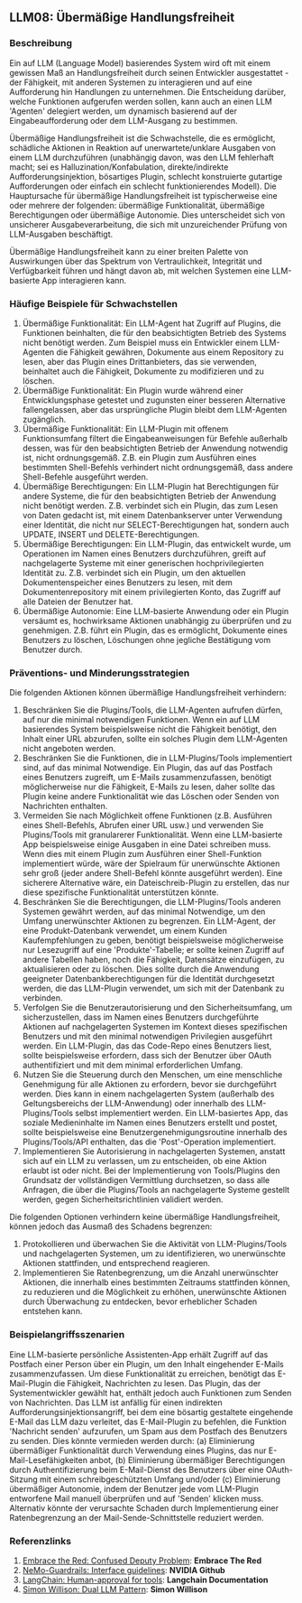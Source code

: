 ## LLM08: Übermäßige Handlungsfreiheit

### Beschreibung

Ein auf LLM (Language Model) basierendes System wird oft mit einem gewissen Maß an Handlungsfreiheit durch seinen Entwickler ausgestattet - der Fähigkeit, mit anderen Systemen zu interagieren und auf eine Aufforderung hin Handlungen zu unternehmen. Die Entscheidung darüber, welche Funktionen aufgerufen werden sollen, kann auch an einen LLM 'Agenten' delegiert werden, um dynamisch basierend auf der Eingabeaufforderung oder dem LLM-Ausgang zu bestimmen.

Übermäßige Handlungsfreiheit ist die Schwachstelle, die es ermöglicht, schädliche Aktionen in Reaktion auf unerwartete/unklare Ausgaben von einem LLM durchzuführen (unabhängig davon, was den LLM fehlerhaft macht; sei es Halluzination/Konfabulation, direkte/indirekte Aufforderungsinjektion, bösartiges Plugin, schlecht konstruierte gutartige Aufforderungen oder einfach ein schlecht funktionierendes Modell). Die Hauptursache für übermäßige Handlungsfreiheit ist typischerweise eine oder mehrere der folgenden: übermäßige Funktionalität, übermäßige Berechtigungen oder übermäßige Autonomie. Dies unterscheidet sich von unsicherer Ausgabeverarbeitung, die sich mit unzureichender Prüfung von LLM-Ausgaben beschäftigt.

Übermäßige Handlungsfreiheit kann zu einer breiten Palette von Auswirkungen über das Spektrum von Vertraulichkeit, Integrität und Verfügbarkeit führen und hängt davon ab, mit welchen Systemen eine LLM-basierte App interagieren kann.

### Häufige Beispiele für Schwachstellen

1. Übermäßige Funktionalität: Ein LLM-Agent hat Zugriff auf Plugins, die Funktionen beinhalten, die für den beabsichtigten Betrieb des Systems nicht benötigt werden. Zum Beispiel muss ein Entwickler einem LLM-Agenten die Fähigkeit gewähren, Dokumente aus einem Repository zu lesen, aber das Plugin eines Drittanbieters, das sie verwenden, beinhaltet auch die Fähigkeit, Dokumente zu modifizieren und zu löschen.
2. Übermäßige Funktionalität: Ein Plugin wurde während einer Entwicklungsphase getestet und zugunsten einer besseren Alternative fallengelassen, aber das ursprüngliche Plugin bleibt dem LLM-Agenten zugänglich.
3. Übermäßige Funktionalität: Ein LLM-Plugin mit offenem Funktionsumfang filtert die Eingabeanweisungen für Befehle außerhalb dessen, was für den beabsichtigten Betrieb der Anwendung notwendig ist, nicht ordnungsgemäß. Z.B. ein Plugin zum Ausführen eines bestimmten Shell-Befehls verhindert nicht ordnungsgemäß, dass andere Shell-Befehle ausgeführt werden.
4. Übermäßige Berechtigungen: Ein LLM-Plugin hat Berechtigungen für andere Systeme, die für den beabsichtigten Betrieb der Anwendung nicht benötigt werden. Z.B. verbindet sich ein Plugin, das zum Lesen von Daten gedacht ist, mit einem Datenbankserver unter Verwendung einer Identität, die nicht nur SELECT-Berechtigungen hat, sondern auch UPDATE, INSERT und DELETE-Berechtigungen.
5. Übermäßige Berechtigungen: Ein LLM-Plugin, das entwickelt wurde, um Operationen im Namen eines Benutzers durchzuführen, greift auf nachgelagerte Systeme mit einer generischen hochprivilegierten Identität zu. Z.B. verbindet sich ein Plugin, um den aktuellen Dokumentenspeicher eines Benutzers zu lesen, mit dem Dokumentenrepository mit einem privilegierten Konto, das Zugriff auf alle Dateien der Benutzer hat.
6. Übermäßige Autonomie: Eine LLM-basierte Anwendung oder ein Plugin versäumt es, hochwirksame Aktionen unabhängig zu überprüfen und zu genehmigen. Z.B. führt ein Plugin, das es ermöglicht, Dokumente eines Benutzers zu löschen, Löschungen ohne jegliche Bestätigung vom Benutzer durch.

### Präventions- und Minderungsstrategien

Die folgenden Aktionen können übermäßige Handlungsfreiheit verhindern:

1. Beschränken Sie die Plugins/Tools, die LLM-Agenten aufrufen dürfen, auf nur die minimal notwendigen Funktionen. Wenn ein auf LLM basierendes System beispielsweise nicht die Fähigkeit benötigt, den Inhalt einer URL abzurufen, sollte ein solches Plugin dem LLM-Agenten nicht angeboten werden.
2. Beschränken Sie die Funktionen, die in LLM-Plugins/Tools implementiert sind, auf das minimal Notwendige. Ein Plugin, das auf das Postfach eines Benutzers zugreift, um E-Mails zusammenzufassen, benötigt möglicherweise nur die Fähigkeit, E-Mails zu lesen, daher sollte das Plugin keine andere Funktionalität wie das Löschen oder Senden von Nachrichten enthalten.
3. Vermeiden Sie nach Möglichkeit offene Funktionen (z.B. Ausführen eines Shell-Befehls, Abrufen einer URL usw.) und verwenden Sie Plugins/Tools mit granularerer Funktionalität. Wenn eine LLM-basierte App beispielsweise einige Ausgaben in eine Datei schreiben muss. Wenn dies mit einem Plugin zum Ausführen einer Shell-Funktion implementiert würde, wäre der Spielraum für unerwünschte Aktionen sehr groß (jeder andere Shell-Befehl könnte ausgeführt werden). Eine sicherere Alternative wäre, ein Dateischreib-Plugin zu erstellen, das nur diese spezifische Funktionalität unterstützen könnte.
4. Beschränken Sie die Berechtigungen, die LLM-Plugins/Tools anderen Systemen gewährt werden, auf das minimal Notwendige, um den Umfang unerwünschter Aktionen zu begrenzen. Ein LLM-Agent, der eine Produkt-Datenbank verwendet, um einem Kunden Kaufempfehlungen zu geben, benötigt beispielsweise möglicherweise nur Lesezugriff auf eine 'Produkte'-Tabelle; er sollte keinen Zugriff auf andere Tabellen haben, noch die Fähigkeit, Datensätze einzufügen, zu aktualisieren oder zu löschen. Dies sollte durch die Anwendung geeigneter Datenbankberechtigungen für die Identität durchgesetzt werden, die das LLM-Plugin verwendet, um sich mit der Datenbank zu verbinden.
5. Verfolgen Sie die Benutzerautorisierung und den Sicherheitsumfang, um sicherzustellen, dass im Namen eines Benutzers durchgeführte Aktionen auf nachgelagerten Systemen im Kontext dieses spezifischen Benutzers und mit den minimal notwendigen Privilegien ausgeführt werden. Ein LLM-Plugin, das das Code-Repo eines Benutzers liest, sollte beispielsweise erfordern, dass sich der Benutzer über OAuth authentifiziert und mit dem minimal erforderlichen Umfang.
6. Nutzen Sie die Steuerung durch den Menschen, um eine menschliche Genehmigung für alle Aktionen zu erfordern, bevor sie durchgeführt werden. Dies kann in einem nachgelagerten System (außerhalb des Geltungsbereichs der LLM-Anwendung) oder innerhalb des LLM-Plugins/Tools selbst implementiert werden. Ein LLM-basiertes App, das soziale Medieninhalte im Namen eines Benutzers erstellt und postet, sollte beispielsweise eine Benutzergenehmigungsroutine innerhalb des Plugins/Tools/API enthalten, das die 'Post'-Operation implementiert.
7. Implementieren Sie Autorisierung in nachgelagerten Systemen, anstatt sich auf ein LLM zu verlassen, um zu entscheiden, ob eine Aktion erlaubt ist oder nicht. Bei der Implementierung von Tools/Plugins den Grundsatz der vollständigen Vermittlung durchsetzen, so dass alle Anfragen, die über die Plugins/Tools an nachgelagerte Systeme gestellt werden, gegen Sicherheitsrichtlinien validiert werden.

Die folgenden Optionen verhindern keine übermäßige Handlungsfreiheit, können jedoch das Ausmaß des Schadens begrenzen:

1. Protokollieren und überwachen Sie die Aktivität von LLM-Plugins/Tools und nachgelagerten Systemen, um zu identifizieren, wo unerwünschte Aktionen stattfinden, und entsprechend reagieren.
2. Implementieren Sie Ratenbegrenzung, um die Anzahl unerwünschter Aktionen, die innerhalb eines bestimmten Zeitraums stattfinden können, zu reduzieren und die Möglichkeit zu erhöhen, unerwünschte Aktionen durch Überwachung zu entdecken, bevor erheblicher Schaden entstehen kann.

### Beispielangriffsszenarien

Eine LLM-basierte persönliche Assistenten-App erhält Zugriff auf das Postfach einer Person über ein Plugin, um den Inhalt eingehender E-Mails zusammenzufassen. Um diese Funktionalität zu erreichen, benötigt das E-Mail-Plugin die Fähigkeit, Nachrichten zu lesen. Das Plugin, das der Systementwickler gewählt hat, enthält jedoch auch Funktionen zum Senden von Nachrichten. Das LLM ist anfällig für einen indirekten Aufforderungsinjektionsangriff, bei dem eine bösartig gestaltete eingehende E-Mail das LLM dazu verleitet, das E-Mail-Plugin zu befehlen, die Funktion 'Nachricht senden' aufzurufen, um Spam aus dem Postfach des Benutzers zu senden. Dies könnte vermieden werden durch:
(a) Eliminierung übermäßiger Funktionalität durch Verwendung eines Plugins, das nur E-Mail-Lesefähigkeiten anbot,
(b) Eliminierung übermäßiger Berechtigungen durch Authentifizierung beim E-Mail-Dienst des Benutzers über eine OAuth-Sitzung mit einem schreibgeschützten Umfang und/oder
(c) Eliminierung übermäßiger Autonomie, indem der Benutzer jede vom LLM-Plugin entworfene Mail manuell überprüfen und auf 'Senden' klicken muss.
Alternativ könnte der verursachte Schaden durch Implementierung einer Ratenbegrenzung an der Mail-Sende-Schnittstelle reduziert werden.

### Referenzlinks

1. [Embrace the Red: Confused Deputy Problem](https://embracethered.com/blog/posts/2023/chatgpt-cross-plugin-request-forgery-and-prompt-injection./): **Embrace The Red**
2. [NeMo-Guardrails: Interface guidelines](https://github.com/NVIDIA/NeMo-Guardrails/blob/main/docs/security/guidelines.md): **NVIDIA Github**
3. [LangChain: Human-approval for tools](https://python.langchain.com/docs/modules/agents/tools/how_to/human_approval): **Langchain Documentation**
4. [Simon Willison: Dual LLM Pattern](https://simonwillison.net/2023/Apr/25/dual-llm-pattern/): **Simon Willison**